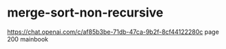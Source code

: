 # merge-sort-non-recursive
https://chat.openai.com/c/af85b3be-71db-47ca-9b2f-8cf44122280c
page 200 mainbook
